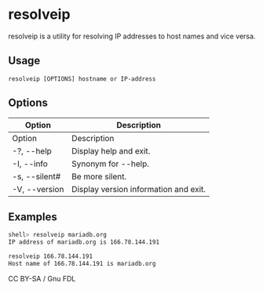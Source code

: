 # resolveip

resolveip is a utility for resolving IP addresses to host names and vice versa.

## Usage

```
resolveip [OPTIONS] hostname or IP-address
```

## Options

| Option | Description |
| - | - |
| Option | Description |
| -?, --help | Display help and exit. |
| -I, --info | Synonym for --help. |
| -s, --silent# | Be more silent. |
| -V, --version | Display version information and exit. |

## Examples

```bash
shell> resolveip mariadb.org
IP address of mariadb.org is 166.78.144.191
```

```bash
resolveip 166.78.144.191
Host name of 166.78.144.191 is mariadb.org
```

CC BY-SA / Gnu FDL

